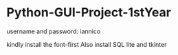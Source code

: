 # Python-GUI-Project-1stYear
username and password: iannico

kindly install the font-first
Also install SQL lite and tkinter

